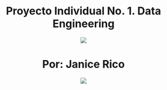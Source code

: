 ## <h1 align=center> Proyecto Individual No. 1. Data Engineering

<p align="center">
<img src=https://github.com/janicerico/PI01_Data-Engineering/blob/main/Images/LOGO-HENRY.png>
</p>

# <h1 align=center> Por: Janice Rico

<p align="center">
<img src=https://github.com/janicerico/PI01_Data-Engineering/blob/main/Images/data.png>
</p>

 
